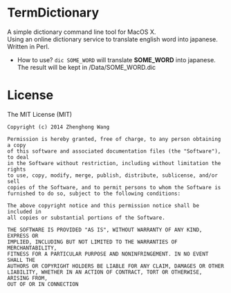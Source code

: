 TermDictionary
==============

A simple dictionary command line tool for MacOS X.  
Using an online dictionary service to translate english word into japanese.   
Written in Perl.

+ How to use?
  ` dic SOME_WORD ` will translate __SOME_WORD__ into japanese. The result will be kept in /Data/SOME_WORD.dic

License
==============

The MIT License (MIT)

    Copyright (c) 2014 Zhenghong Wang

    Permission is hereby granted, free of charge, to any person obtaining a copy
    of this software and associated documentation files (the "Software"), to deal
    in the Software without restriction, including without limitation the rights
    to use, copy, modify, merge, publish, distribute, sublicense, and/or sell
    copies of the Software, and to permit persons to whom the Software is
    furnished to do so, subject to the following conditions:

    The above copyright notice and this permission notice shall be included in
    all copies or substantial portions of the Software.

    THE SOFTWARE IS PROVIDED "AS IS", WITHOUT WARRANTY OF ANY KIND, EXPRESS OR
    IMPLIED, INCLUDING BUT NOT LIMITED TO THE WARRANTIES OF MERCHANTABILITY,
    FITNESS FOR A PARTICULAR PURPOSE AND NONINFRINGEMENT. IN NO EVENT SHALL THE
    AUTHORS OR COPYRIGHT HOLDERS BE LIABLE FOR ANY CLAIM, DAMAGES OR OTHER
    LIABILITY, WHETHER IN AN ACTION OF CONTRACT, TORT OR OTHERWISE, ARISING FROM,
    OUT OF OR IN CONNECTION 
